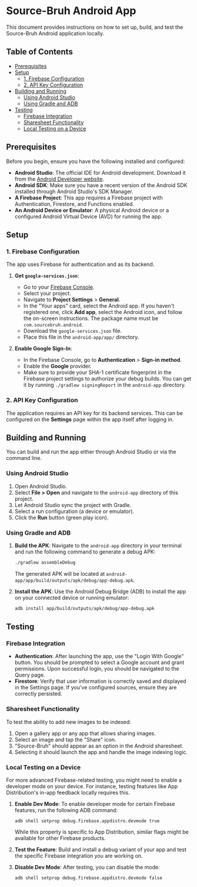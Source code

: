 # Source-Bruh Android App

This document provides instructions on how to set up, build, and test the Source-Bruh Android application locally.

## Table of Contents

- [Prerequisites](#prerequisites)
- [Setup](#setup)
  - [1. Firebase Configuration](#1-firebase-configuration)
  - [2. API Key Configuration](#2-api-key-configuration)
- [Building and Running](#building-and-running)
  - [Using Android Studio](#using-android-studio)
  - [Using Gradle and ADB](#using-gradle-and-adb)
- [Testing](#testing)
  - [Firebase Integration](#firebase-integration)
  - [Sharesheet Functionality](#sharesheet-functionality)
  - [Local Testing on a Device](#local-testing-on-a-device)

## Prerequisites

Before you begin, ensure you have the following installed and configured:

-   **Android Studio**: The official IDE for Android development. Download it from the [Android Developer website](https://developer.android.com/studio).
-   **Android SDK**: Make sure you have a recent version of the Android SDK installed through Android Studio's SDK Manager.
-   **A Firebase Project**: This app requires a Firebase project with Authentication, Firestore, and Functions enabled.
-   **An Android Device or Emulator**: A physical Android device or a configured Android Virtual Device (AVD) for running the app.

## Setup

### 1. Firebase Configuration

The app uses Firebase for authentication and as its backend.

1.  **Get `google-services.json`**:
    *   Go to your [Firebase Console](https://console.firebase.google.com/).
    *   Select your project.
    *   Navigate to **Project Settings** > **General**.
    *   In the "Your apps" card, select the Android app. If you haven't registered one, click **Add app**, select the Android icon, and follow the on-screen instructions. The package name must be `com.sourcebruh.android`.
    *   Download the `google-services.json` file.
    *   Place this file in the `android-app/app/` directory.

2.  **Enable Google Sign-In**:
    *   In the Firebase Console, go to **Authentication** > **Sign-in method**.
    *   Enable the **Google** provider.
    *   Make sure to provide your SHA-1 certificate fingerprint in the Firebase project settings to authorize your debug builds. You can get it by running `./gradlew signingReport` in the `android-app` directory.

### 2. API Key Configuration

The application requires an API key for its backend services. This can be configured on the **Settings** page within the app itself after logging in.

## Building and Running

You can build and run the app either through Android Studio or via the command line.

### Using Android Studio

1.  Open Android Studio.
2.  Select **File > Open** and navigate to the `android-app` directory of this project.
3.  Let Android Studio sync the project with Gradle.
4.  Select a run configuration (a device or emulator).
5.  Click the **Run** button (green play icon).

### Using Gradle and ADB

1.  **Build the APK**:
    Navigate to the `android-app` directory in your terminal and run the following command to generate a debug APK:
    ```bash
    ./gradlew assembleDebug
    ```
    The generated APK will be located at `android-app/app/build/outputs/apk/debug/app-debug.apk`.

2.  **Install the APK**:
    Use the Android Debug Bridge (ADB) to install the app on your connected device or running emulator:
    ```bash
    adb install app/build/outputs/apk/debug/app-debug.apk
    ```

## Testing

### Firebase Integration

-   **Authentication**: After launching the app, use the "Login With Google" button. You should be prompted to select a Google account and grant permissions. Upon successful login, you should be navigated to the Query page.
-   **Firestore**: Verify that user information is correctly saved and displayed in the Settings page. If you've configured sources, ensure they are correctly persisted.

### Sharesheet Functionality

To test the ability to add new images to be indexed:

1.  Open a gallery app or any app that allows sharing images.
2.  Select an image and tap the "Share" icon.
3.  "Source-Bruh" should appear as an option in the Android sharesheet.
4.  Selecting it should launch the app and handle the image indexing logic.

### Local Testing on a Device

For more advanced Firebase-related testing, you might need to enable a developer mode on your device. For instance, testing features like App Distribution's in-app feedback locally requires this.

1.  **Enable Dev Mode**:
    To enable developer mode for certain Firebase features, run the following ADB command:
    ```shell
    adb shell setprop debug.firebase.appdistro.devmode true
    ```
    While this property is specific to App Distribution, similar flags might be available for other Firebase products.

2.  **Test the Feature**:
    Build and install a debug variant of your app and test the specific Firebase integration you are working on.

3.  **Disable Dev Mode**:
    After testing, you can disable the mode:
    ```shell
    adb shell setprop debug.firebase.appdistro.devmode false
    ```
